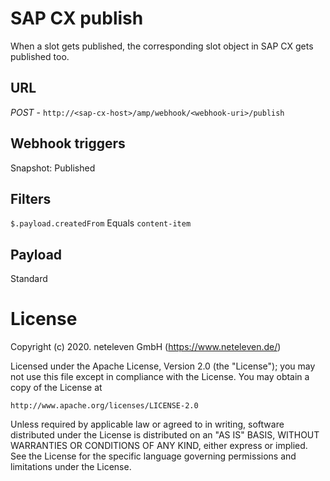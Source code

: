 # SAP CX publish
When a slot gets published, the corresponding slot object in SAP CX gets published too.

## URL
*POST* - `http://<sap-cx-host>/amp/webhook/<webhook-uri>/publish`

## Webhook triggers
Snapshot: Published

## Filters
`$.payload.createdFrom` Equals `content-item`

## Payload
Standard

# License
Copyright (c) 2020. neteleven GmbH (https://www.neteleven.de/)

Licensed under the Apache License, Version 2.0 (the "License");
you may not use this file except in compliance with the License.
You may obtain a copy of the License at

    http://www.apache.org/licenses/LICENSE-2.0

Unless required by applicable law or agreed to in writing, software
distributed under the License is distributed on an "AS IS" BASIS,
WITHOUT WARRANTIES OR CONDITIONS OF ANY KIND, either express or implied.
See the License for the specific language governing permissions and
limitations under the License.
